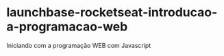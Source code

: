 # launchbase-rocketseat-introducao-a-programacao-web
Iniciando com a programação WEB com Javascript
